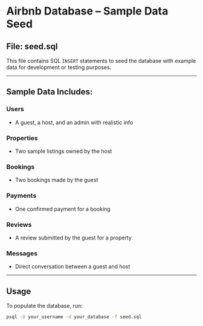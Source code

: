 # Airbnb Database – Sample Data Seed

##  File: seed.sql

This file contains SQL `INSERT` statements to seed the database with example data for development or testing purposes.

---

##  Sample Data Includes:

###  Users
- A guest, a host, and an admin with realistic info

###  Properties
- Two sample listings owned by the host

###  Bookings
- Two bookings made by the guest

###  Payments
- One confirmed payment for a booking

###  Reviews
- A review submitted by the guest for a property

###  Messages
- Direct conversation between a guest and host

---

##  Usage

To populate the database, run:

```bash
psql -U your_username -d your_database -f seed.sql
